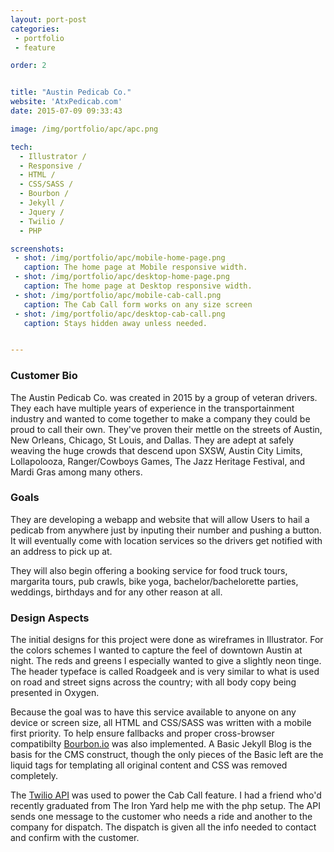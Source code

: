 ```yaml
---
layout: port-post
categories: 
 - portfolio
 - feature

order: 2


title: "Austin Pedicab Co."
website: 'AtxPedicab.com'
date: 2015-07-09 09:33:43

image: /img/portfolio/apc/apc.png 

tech:
  - Illustrator /
  - Responsive /
  - HTML / 
  - CSS/SASS /
  - Bourbon /
  - Jekyll /
  - Jquery /
  - Twilio /
  - PHP

screenshots: 
 - shot: /img/portfolio/apc/mobile-home-page.png
   caption: The home page at Mobile responsive width.
 - shot: /img/portfolio/apc/desktop-home-page.png
   caption: The home page at Desktop responsive width.
 - shot: /img/portfolio/apc/mobile-cab-call.png
   caption: The Cab Call form works on any size screen
 - shot: /img/portfolio/apc/desktop-cab-call.png
   caption: Stays hidden away unless needed. 


---
```

<style type="text/css">
	.image, 
	.screenshots {
		-webkit-filter: contrast(0.7) grayscale(0.5);
  		filter: contrast(0.7) grayscale(0.5);
  	}
</style>

### Customer Bio

The Austin Pedicab Co. was created in 2015 by a group of veteran drivers. They each have multiple years of experience in the transportainment industry and wanted to come together to make a company they could be proud to call their own. They've proven their mettle on the streets of Austin, New Orleans, Chicago, St Louis, and Dallas. They are adept at safely weaving the huge crowds that descend upon SXSW, Austin City Limits, Lollapolooza, Ranger/Cowboys Games, The Jazz Heritage Festival, and Mardi Gras among many others.

<!--break-->

### Goals

They are developing a webapp and website that will allow Users to hail a pedicab from anywhere just by inputing their number and pushing a button. It will eventually come with location services so the drivers get notified with an address to pick up at. 

They will also begin offering a booking service for food truck tours, margarita tours, pub crawls, bike yoga, bachelor/bachelorette parties, weddings, birthdays and for any other reason at all. 

### Design Aspects

The initial designs for this project were done as wireframes in Illustrator. For the colors schemes I wanted to capture the feel of downtown Austin at night. The reds and greens I especially wanted to give a slightly neon tinge. The header typeface is called Roadgeek and is very similar to what is used on road and street signs across the country; with all body copy being presented in Oxygen. 

Because the goal was to have this service available to anyone on any device or screen size, all HTML and CSS/SASS was written with a mobile first priority. To help ensure fallbacks and proper cross-browser compatibilty [Bourbon.io](https://bourbon.io) was also implemented. A Basic Jekyll Blog is the basis for the CMS construct, though the only pieces of the Basic left are the liquid tags for templating all original content and CSS was removed completely. 

The [Twilio API](https://twilio.io) was used to power the Cab Call feature. I had a friend who'd recently graduated from The Iron Yard help me with the php setup. The API sends one message to the customer who needs a ride and another to the company for dispatch. The dispatch is given all the info needed to contact and confirm with the customer. 





